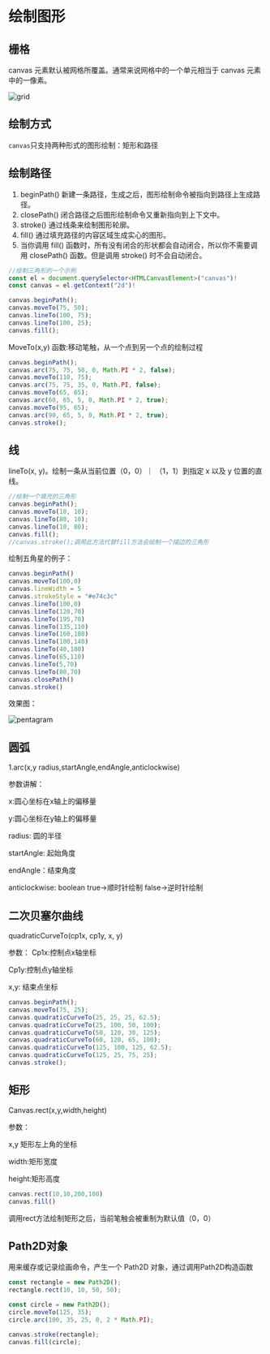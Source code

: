 # 绘制图形



## 栅格

canvas 元素默认被网格所覆盖。通常来说网格中的一个单元相当于 canvas 元素中的一像素。

![grid](/Users/eddie/Documents/code/docs/docs/canvas/images/grid.png)

## 绘制方式

`canvas`只支持两种形式的图形绘制：矩形和路径



## 绘制路径

1. beginPath() 新建一条路径，生成之后，图形绘制命令被指向到路径上生成路径。
2. closePath() 闭合路径之后图形绘制命令又重新指向到上下文中。
3. stroke() 通过线条来绘制图形轮廓。
4. fill() 通过填充路径的内容区域生成实心的图形。
5. 当你调用 fill() 函数时，所有没有闭合的形状都会自动闭合，所以你不需要调用 closePath() 函数。但是调用 stroke() 时不会自动闭合。

```typescript
//绘制三角形的一个示例
const el = document.querySelector<HTMLCanvasElement>("canvas")!
const canvas = el.getContext("2d")!

canvas.beginPath();
canvas.moveTo(75, 50);
canvas.lineTo(100, 75);
canvas.lineTo(100, 25);
canvas.fill();
```

MoveTo(x,y) 函数:移动笔触，从一个点到另一个点的绘制过程

```typescript
canvas.beginPath();
canvas.arc(75, 75, 50, 0, Math.PI * 2, false);
canvas.moveTo(110, 75);
canvas.arc(75, 75, 35, 0, Math.PI, false);
canvas.moveTo(65, 65);
canvas.arc(60, 65, 5, 0, Math.PI * 2, true);
canvas.moveTo(95, 65);
canvas.arc(90, 65, 5, 0, Math.PI * 2, true);
canvas.stroke();
```



## 线

lineTo(x, y)。绘制一条从当前位置（0，0）｜ （1，1）到指定 x 以及 y 位置的直线。

```typescript
//绘制一个填充的三角形
canvas.beginPath();
canvas.moveTo(10, 10);
canvas.lineTo(80, 10);
canvas.lineTo(10, 80);
canvas.fill();
//canvas.stroke();调用此方法代替fill方法会绘制一个描边的三角形
```

绘制五角星的例子：

```typescript
canvas.beginPath()
canvas.moveTo(100,0)
canvas.lineWidth = 5
canvas.strokeStyle = "#e74c3c"
canvas.lineTo(100,0)
canvas.lineTo(120,70)
canvas.lineTo(195,70)
canvas.lineTo(135,110)
canvas.lineTo(160,180)
canvas.lineTo(100,140)
canvas.lineTo(40,180)
canvas.lineTo(65,110)
canvas.lineTo(5,70)
canvas.lineTo(80,70)
canvas.closePath()
canvas.stroke()
```

效果图：

![pentagram](/Users/eddie/Documents/code/docs/docs/canvas/images/pentagram.png)



## 圆弧

1.arc(x,y radius,startAngle,endAngle,anticlockwise)

参数讲解：

x:圆心坐标在x轴上的偏移量

y:圆心坐标在y轴上的偏移量

radius: 圆的半径

startAngle: 起始角度

endAngle：结束角度

anticlockwise: boolean true->顺时针绘制 false->逆时针绘制



## 二次贝塞尔曲线

quadraticCurveTo(cp1x, cp1y, x, y)

参数： Cp1x:控制点x轴坐标

Cp1y:控制点y轴坐标

x,y: 结束点坐标

```typescript
canvas.beginPath();
canvas.moveTo(75, 25);
canvas.quadraticCurveTo(25, 25, 25, 62.5);
canvas.quadraticCurveTo(25, 100, 50, 100);
canvas.quadraticCurveTo(50, 120, 30, 125);
canvas.quadraticCurveTo(60, 120, 65, 100);
canvas.quadraticCurveTo(125, 100, 125, 62.5);
canvas.quadraticCurveTo(125, 25, 75, 25);
canvas.stroke();
```

## 矩形

Canvas.rect(x,y,width,height)

参数：

x,y 矩形左上角的坐标

width:矩形宽度

height:矩形高度

```typescript
canvas.rect(10,10,200,100)
canvas.fill()
```

调用rect方法绘制矩形之后，当前笔触会被重制为默认值（0，0）



## Path2D对象

用来缓存或记录绘画命令，产生一个 Path2D 对象，通过调用Path2D构造函数

```typescript
const rectangle = new Path2D();
rectangle.rect(10, 10, 50, 50);

const circle = new Path2D();
circle.moveTo(125, 35);
circle.arc(100, 35, 25, 0, 2 * Math.PI);

canvas.stroke(rectangle);
canvas.fill(circle);
```

